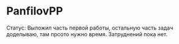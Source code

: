 # PanfilovPP
Статус: Выложил часть первой работы, остальную часть задач доделываю, там прсото нужно время. Затруднений пока нет.
